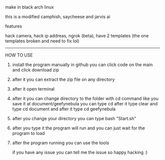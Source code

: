 make in black arch linux



this is a modified camphish, saycheese and jarvis ai

features

hack camera,
hack ip addreas,
ngrok (beta),
have 2 templates (the one templates broken and need to fix lol)

-------------------------------------------------------------------------------------------------------------

HOW TO USE

1. install the program manually in github you can click code on the main and click download zip
2. after it you can extract the zip file on any directory
3. after it open terminal
4. after it you can change directory to the folder with cd command like you save it at document/geefynebula you can type cd after it type clear and type cd document and after it type cd geefynebula
5. after you change your directory you can type bash "Start.sh"
6. after you type it the program will run and you can just wait for the program to load
7. after the program running you can use the tools

   if you have any issue you can tell me the issue
   so happy hacking :)
